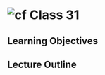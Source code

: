 ![cf](http://i.imgur.com/7v5ASc8.png) Class 31
=====================================

## Learning Objectives

## Lecture Outline
